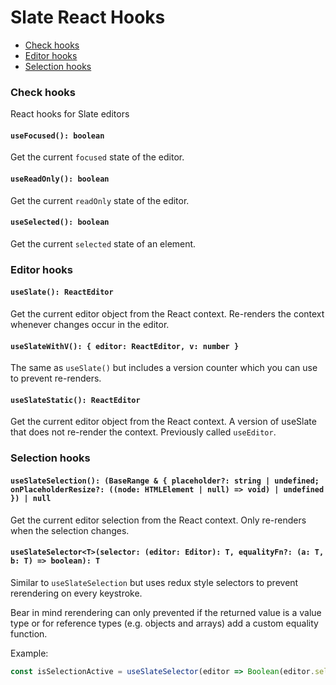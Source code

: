 # Slate React Hooks

- [Check hooks](hooks.md#check-hooks)
- [Editor hooks](hooks.md#editor-hooks)
- [Selection hooks](hooks.md#selection-hooks)

### Check hooks

React hooks for Slate editors

#### `useFocused(): boolean`

Get the current `focused` state of the editor.

#### `useReadOnly(): boolean`

Get the current `readOnly` state of the editor.

#### `useSelected(): boolean`

Get the current `selected` state of an element.

### Editor hooks

#### `useSlate(): ReactEditor`

Get the current editor object from the React context. Re-renders the context whenever changes occur in the editor.

#### `useSlateWithV(): { editor: ReactEditor, v: number }`

The same as `useSlate()` but includes a version counter which you can use to prevent re-renders.

#### `useSlateStatic(): ReactEditor`

Get the current editor object from the React context. A version of useSlate that does not re-render the context. Previously called `useEditor`.

### Selection hooks

#### `useSlateSelection(): (BaseRange & { placeholder?: string | undefined; onPlaceholderResize?: ((node: HTMLElement | null) => void) | undefined }) | null`

Get the current editor selection from the React context. Only re-renders when the selection changes.

#### `useSlateSelector<T>(selector: (editor: Editor): T, equalityFn?: (a: T, b: T) => boolean): T`

Similar to `useSlateSelection` but uses redux style selectors to prevent rerendering on every keystroke.

Bear in mind rerendering can only prevented if the returned value is a value type or for reference types (e.g. objects and arrays) add a custom equality function.

Example:

```typescript
const isSelectionActive = useSlateSelector(editor => Boolean(editor.selection))
```
